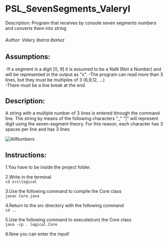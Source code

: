 # PSL_SevenSegments_ValeryI
Description:  Program that receives by console seven segments numbers and converts them into string  
###### Author: Valery Ibarra Ibañez  

## Assumptions:  
-If a segment is a digit [0, 9] it is assumed to be a NaN (Not a Number) and will be represented in the output as "x". 
-The program can read more than 3 lines, but they must be multiples of 3 (6,9,12, ...)  
-There must be a line break at the end.

## Description:
A string with a multiple number of 3  lines is entered through the command line. The string by means of the following characters "_" "|" will represent digit using the seven-segment theory. For this reason, each character has 3 spaces per line and has 3 lines  

![AllNumbers](https://user-images.githubusercontent.com/12385616/54089236-e7555380-4334-11e9-9f25-4a2f62657c71.JPG)

## Instructions:

1.You have to be inside the project folder.

2.Write in the terminal   
  `cd src\logical`

3.Use the following command to compile the Core class  
  `javac Core.java`

4.Return to the src directory with the following command  
  `cd ..`

5.Use the following command to execute(run) the Core class  
  `java -cp . logical.Core`

6.Now you can enter the input!
